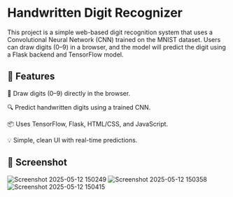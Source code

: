 # Handwritten Digit Recognizer

This project is a simple web-based digit recognition system that uses a Convolutional Neural Network (CNN) trained on the MNIST dataset. Users can draw digits (0–9) in a browser, and the model will predict the digit using a Flask backend and TensorFlow model.

## 🚀 Features

🎨 Draw digits (0–9) directly in the browser.

🔍 Predict handwritten digits using a trained CNN.

📦 Uses TensorFlow, Flask, HTML/CSS, and JavaScript.

💡 Simple, clean UI with real-time predictions.

## 📸 Screenshot

![Screenshot 2025-05-12 150249](https://github.com/user-attachments/assets/8247fa0c-8e7f-453c-b044-83dccbf22d44)
![Screenshot 2025-05-12 150358](https://github.com/user-attachments/assets/3a4405ae-f1a8-49dc-9262-45c1575a1eac)
![Screenshot 2025-05-12 150415](https://github.com/user-attachments/assets/b938b096-aed0-4fc1-9708-d29536e619a7)
